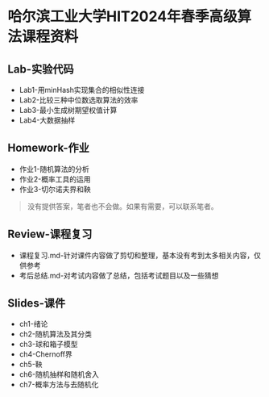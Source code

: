 # 哈尔滨工业大学HIT2024年春季高级算法课程资料

## Lab-实验代码

* Lab1-用minHash实现集合的相似性连接
* Lab2-比较三种中位数选取算法的效率
* Lab3-最小生成树期望权值计算
* Lab4-大数据抽样

## Homework-作业

* 作业1-随机算法的分析
* 作业2-概率工具的运用
* 作业3-切尔诺夫界和鞅

> 没有提供答案，笔者也不会做。如果有需要，可以联系笔者。

## Review-课程复习

* 课程复习.md-针对课件内容做了剪切和整理，基本没有考到太多相关内容，仅供参考
* 考后总结.md-对考试内容做了总结，包括考试题目以及一些猜想

## Slides-课件

* ch1-绪论
* ch2-随机算法及其分类
* ch3-球和箱子模型
* ch4-Chernoff界
* ch5-鞅
* ch6-随机抽样和随机舍入
* ch7-概率方法与去随机化
